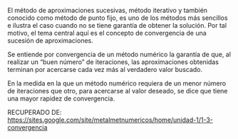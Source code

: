 El método de aproximaciones sucesivas, método iterativo y también conocido como método de punto fijo, es uno de los métodos más sencillos e ilustra  el caso cuando no se tiene garantía de obtener la solución. Por tal motivo, el tema central aquí es el concepto de convergencia de una sucesión de aproximaciones.

Se entiende por convergencia de un método numérico la garantía de que, al realizar un “buen número” de iteraciones, las aproximaciones obtenidas terminan por acercarse cada vez más al verdadero valor buscado.

En la medida en la que un método numérico requiera de un menor número de iteraciones que otro, para acercarse al valor deseado, se dice que tiene una mayor rapidez de convergencia.
            
RECUPERADO DE: https://sites.google.com/site/metalmetnumericos/home/unidad-1/1-3-convergencia
